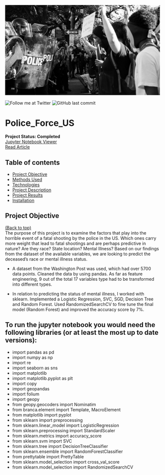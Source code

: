 <img src="images/police.jpg">

<!-- Add buttons here -->
![Follow me at Twitter](https://img.shields.io/twitter/follow/NMashinchi?style=social)
![GitHub last commit](https://img.shields.io/github/last-commit/navido89/Time-Series-Analysis-ARIMA-Model-Covid19-Predictions)

# Police_Force_US
**Project Status: Completed**
<br>
<a href="https://nbviewer.jupyter.org/github/navido89/Police_Force_US/blob/main/Police%20Force%20Project.ipynb" target="_blank">Jupyter Notebook Viewer</a>
<br>
<a href="https://towardsdatascience.com/an-examination-of-fatal-force-by-police-in-the-us-db897d97085c" target="_blank">Read Article</a>

## Table of contents
- [Project Objective](#project-objective)
- [Methods Used](#methods-used)
- [Technologies](#technologies)
- [Project Description](#project-description)
- [Project Results](#project-results)
- [Installation](#installation)

## Project Objective
[(Back to top)](#table-of-contents)
<br>
The purpose of this project is to examine the factors that play into the horrible event of a fatal shooting by the police in the US. Which ones carry more weight that lead to fatal shootings and are perhaps predictive in nature? Are they race? State location? Mental Illness? Based on our findings from the dataset of the available variables, we are looking to predict the deceased’s race or mental illness status.


+ A dataset from the Washington Post was used, which had over 5700 data points. Cleaned the data by using pandas. As far as feature engineering, 9 out of the total 17 variables type had to be transformed into different types.

+ In relation to predicting the status of mental illness, I worked with sklearn. Implemented a Logistic Regression, SVC, SGD, Decision Tree and Random Forest. Used RandomizedSearchCV to fine tune the final model (Random Forest) and improved the accuracy score by 7%.

## To run the jupyter notebook you would need the following libraries (or at least the most up to date versions):

+ import pandas as pd
+ import numpy as np
+ import re
+ import seaborn as sns
+ import matplotlib
+ import matplotlib.pyplot as plt
+ import copy
+ import geopandas
+ import folium
+ import geopy
+ from geopy.geocoders import Nominatim
+ from branca.element import Template, MacroElement
+ from matplotlib import pyplot
+ from sklearn import preprocessing
+ from sklearn.linear_model import LogisticRegression
+ from sklearn.preprocessing import StandardScaler
+ from sklearn.metrics import accuracy_score
+ from sklearn.svm import SVC
+ from sklearn.tree import DecisionTreeClassifier
+ from sklearn.ensemble import RandomForestClassifier
+ from prettytable import PrettyTable
+ from sklearn.model_selection import cross_val_score
+ from sklearn.model_selection import RandomizedSearchCV
